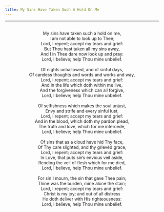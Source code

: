 ```yaml
---
title: My Sins Have Taken Such A Hold On Me
---
```


---
<center>
<br/>
My sins have taken such a hold on me,<br/>
I am not able to look up to Thee;<br/>
Lord, I repent; accept my tears and grief:<br/>
But Thou hast taken all my sins away,<br/>
And I in Thee dare now look up and pray:<br/>
Lord, I believe; help Thou mine unbelief.<br/>
<br/>
Of nights unhallowed, and of sinful days,<br/>
Of careless thoughts and words and works and way,<br/>
Lord, I repent; accept my tears and grief:<br/>
And in the life which doth within me live,<br/>
And the forgiveness which can all forgive,<br/>
Lord, I believe; help Thou mine unbelief.<br/>
<br/>
Of selfishness which makes the soul unjust,<br/>
Envy and strife and every sinful lust,<br/>
Lord, I repent; accept my tears and grief:<br/>
And in the blood, which doth my pardon plead,<br/>
The truth and love, which for me intercede,<br/>
Lord, I believe; help Thou mine unbelief.<br/>
<br/>
Of sins that as a cloud have hid Thy face,<br/>
Of Thy care slighted, and thy grievèd grace,<br/>
Lord, I repent; accept my tears and grief:<br/>
In Love, that puts sin’s envious veil aside,<br/>
Rending the veil of flesh which for me died,<br/>
Lord, I believe, help Thou mine unbelief.<br/>
<br/>
For sin I mourn, the sin that gave Thee pain;<br/>
Thine was the burden, mine alone the stain;<br/>
Lord, I repent; accept my tears and grief:<br/>
Christ is my joy; and out of all distress<br/>
He doth deliver with His righteousness:<br/>
Lord, I believe, help Thou mine unbelief.<br/>

</center>
